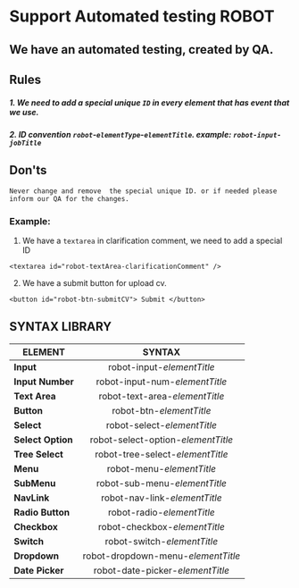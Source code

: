 # Support Automated testing ROBOT

## We have an automated testing, created by QA.

## Rules

##### 1. We need to add a special unique `ID` in every element that has event that we use.

##### 2. ID convention `robot`-`elementType`-`elementTitle`. example: `robot-input-jobTitle`

## Don'ts

```
Never change and remove  the special unique ID. or if needed please inform our QA for the changes.
```

### Example:

1. We have a `textarea` in clarification comment, we need to add a special ID

```
<textarea id="robot-textArea-clarificationComment" />
```

2. We have a submit button for upload cv.

```
<button id="robot-btn-submitCV"> Submit </button>
```

## SYNTAX LIBRARY

| ELEMENT           |               SYNTAX               |
| ----------------- | :--------------------------------: |
| **Input**         |     robot-input-_elementTitle_     |
| **Input Number**  |   robot-input-num-_elementTitle_   |
| **Text Area**     |   robot-text-area-_elementTitle_   |
| **Button**        |      robot-btn-_elementTitle_      |
| **Select**        |    robot-select-_elementTitle_     |
| **Select Option** | robot-select-option-_elementTitle_ |
| **Tree Select**   |  robot-tree-select-_elementTitle_  |
| **Menu**          |     robot-menu-_elementTitle_      |
| **SubMenu**       |   robot-sub-menu-_elementTitle_    |
| **NavLink**       |   robot-nav-link-_elementTitle_    |
| **Radio Button**  |     robot-radio-_elementTitle_     |
| **Checkbox**      |   robot-checkbox-_elementTitle_    |
| **Switch**        |    robot-switch-_elementTitle_     |
| **Dropdown**      | robot-dropdown-menu-_elementTitle_ |
| **Date Picker**   |  robot-date-picker-_elementTitle_  |
